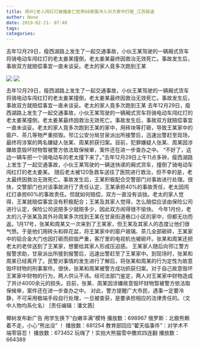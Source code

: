 ```yaml
---
title: 扬州|老人闯红灯被撞身亡担责60家属冲入对方家中打砸_江苏频道
author: None
date: 2019-02-21- 07:40
tags: 
categories: 
---
```

去年12月29日，瘦西湖路上发生了一起交通事故，小伙王某驾驶的一辆厢式货车将骑电动车闯红灯的老太姜某撞倒，老太姜某最终因救治无效死亡。事故发生后，事故双方就赔偿事宜一直未谈妥。老太的家人竟多次跑到王某
<!-- more -->
                
<img align="center" border="0" src="http://p0.ifengimg.com/a/2019_08/ff4d38d3a5db35b_size15_w500_h333.jpg" />
                
<img align="center" border="0" src="http://p2.ifengimg.com/a/2016/0810/204c433878d5cf9size1_w16_h16.png" />
                
            
去年12月29日，瘦西湖路上发生了一起交通事故，小伙王某驾驶的一辆厢式货车将骑电动车闯红灯的老太姜某撞倒，老太姜某最终因救治无效死亡。事故发生后，事故双方就赔偿事宜一直未谈妥。老太的家人竟多次跑到王某
去年12月29日，瘦西湖路上发生了一起交通事故，小伙王某驾驶的一辆厢式货车将骑电动车闯红灯的老太姜某撞倒，老太姜某最终因救治无效死亡。事故发生后，事故双方就赔偿事宜一直未谈妥。老太的家人竟多次跑到王某的家中，用砖块等打砸，导致王某家中的窗户、茶几等物严重损毁。邗江公安分局甘泉派出所接警后，迅速出警赶至现场，最终将涉案的两名嫌疑人张某、周某抓获归案。目前，犯罪嫌疑人张某、周某因涉嫌故意毁坏财物暂被警方依法取保候审，案件还在进一步查办之中。
“不好了，这边一辆车把一个骑电动车的老太撞下来了。”去年12月29日上午11点多钟，瘦西湖路上发生了一起交通事故，小伙王某驾驶的一辆送快递的厢式货车，撞倒了骑电动车闯红灯的老太姜某。
随后老太被120急救车送往了医院进行救治，但不幸的是，老太最终因救治无效死亡。事故发生后，王某积极配合交警部门对事故进行处理。很快，交警部门也对该事故进行了责任认定，王某承担40%的事故责任，老太因闯红灯承担60%的事故责任。但就如何赔偿，双方一直没有谈拢。老太的家人觉得，王某就赔偿事宜没有积极配合；王某及其家人觉得，怎么赔偿应该由保险公司进行认定，保险公司说赔多少就赔多少，因此双方闹得很不愉快。
今年1月份，老太的儿子张某及其外孙周某多次找到王某在甘泉街道巷口小区的家中，但都无功而返。1月17号，张某和周某又一次来到了王某家，但王某及其家人的态度让他们很气愤。于是他们用砖头和碎花盆，将王某家中的窗户玻璃、茶几全部砸碎，王某家中的铝合金大门也因打砸而损毁严重，客厅里的电视机也被砸坏。张某和周某还把老太的老伴送到了王某家，想要给其家人形成压迫感。
王某家人随后向邗江警方报警求助，甘泉派出所接到报警后，迅速出警赶至了王某家中。到现场时，张某和周某已经离开了。民警对事情的发生进行了解后，将张某和周某的行为定性为故意毁坏财物的刑事案件。很快，张某和周某被警方成功抓获归案。对于自己故意毁坏王某家中财物的行为，两人供认不讳。经司法部门鉴定，两人对王某家中财物造成了共计4000余元的损失。目前，张某、周某因涉嫌故意毁坏财物暂被警方依法取保候审，案件还在进一步查办之中。
对此，警方提醒广大市民，遇事一定要冷静，不可采用极端手段自行处理，一旦被查获，是要承担相应的法律责任的。（文中人物均系化名）
[责任编辑：潘文茜]
            
椰树发布新广告 用学生换下“白嫩丰满”模特
播放数：698967
俄罗斯：北极熊赖着不走，小心“熊出没” ！
播放数：681254
教育部回应“翟天临事件”：对学术不端零容忍！
播放数：673452
玩嗨了！实拍大熊猫雪中撒欢四连翻
播放数：664389
